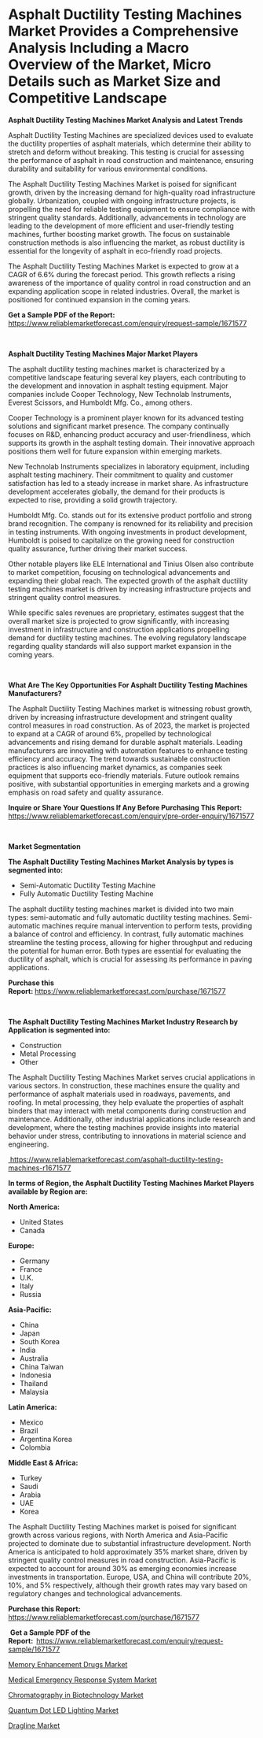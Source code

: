 <p><h1>Asphalt Ductility Testing Machines Market Provides a Comprehensive Analysis Including a Macro Overview of the Market, Micro Details such as Market Size and Competitive Landscape</h1></p><p><strong>Asphalt Ductility Testing Machines Market Analysis and Latest Trends</strong></p>
<p><p>Asphalt Ductility Testing Machines are specialized devices used to evaluate the ductility properties of asphalt materials, which determine their ability to stretch and deform without breaking. This testing is crucial for assessing the performance of asphalt in road construction and maintenance, ensuring durability and suitability for various environmental conditions.</p><p>The Asphalt Ductility Testing Machines Market is poised for significant growth, driven by the increasing demand for high-quality road infrastructure globally. Urbanization, coupled with ongoing infrastructure projects, is propelling the need for reliable testing equipment to ensure compliance with stringent quality standards. Additionally, advancements in technology are leading to the development of more efficient and user-friendly testing machines, further boosting market growth. The focus on sustainable construction methods is also influencing the market, as robust ductility is essential for the longevity of asphalt in eco-friendly road projects.</p><p>The Asphalt Ductility Testing Machines Market is expected to grow at a CAGR of 6.6% during the forecast period. This growth reflects a rising awareness of the importance of quality control in road construction and an expanding application scope in related industries. Overall, the market is positioned for continued expansion in the coming years.</p></p>
<p><strong>Get a Sample PDF of the Report:&nbsp;</strong> <a href="https://www.reliablemarketforecast.com/enquiry/request-sample/1671577?utm_campaign=1426&utm_medium=2&utm_source=Github&utm_content=ia&utm_term=10102024&utm_id=asphalt-ductility-testing-machines">https://www.reliablemarketforecast.com/enquiry/request-sample/1671577</a></p>
<p>&nbsp;</p>
<p><strong>Asphalt Ductility Testing Machines Major Market Players</strong></p>
<p><p>The asphalt ductility testing machines market is characterized by a competitive landscape featuring several key players, each contributing to the development and innovation in asphalt testing equipment. Major companies include Cooper Technology, New Technolab Instruments, Everest Scissors, and Humboldt Mfg. Co., among others.</p><p>Cooper Technology is a prominent player known for its advanced testing solutions and significant market presence. The company continually focuses on R&D, enhancing product accuracy and user-friendliness, which supports its growth in the asphalt testing domain. Their innovative approach positions them well for future expansion within emerging markets.</p><p>New Technolab Instruments specializes in laboratory equipment, including asphalt testing machinery. Their commitment to quality and customer satisfaction has led to a steady increase in market share. As infrastructure development accelerates globally, the demand for their products is expected to rise, providing a solid growth trajectory.</p><p>Humboldt Mfg. Co. stands out for its extensive product portfolio and strong brand recognition. The company is renowned for its reliability and precision in testing instruments. With ongoing investments in product development, Humboldt is poised to capitalize on the growing need for construction quality assurance, further driving their market success.</p><p>Other notable players like ELE International and Tinius Olsen also contribute to market competition, focusing on technological advancements and expanding their global reach. The expected growth of the asphalt ductility testing machines market is driven by increasing infrastructure projects and stringent quality control measures. </p><p>While specific sales revenues are proprietary, estimates suggest that the overall market size is projected to grow significantly, with increasing investment in infrastructure and construction applications propelling demand for ductility testing machines. The evolving regulatory landscape regarding quality standards will also support market expansion in the coming years.</p></p>
<p>&nbsp;</p>
<p><strong>What Are The Key Opportunities For Asphalt Ductility Testing Machines Manufacturers?</strong></p>
<p><p>The Asphalt Ductility Testing Machines market is witnessing robust growth, driven by increasing infrastructure development and stringent quality control measures in road construction. As of 2023, the market is projected to expand at a CAGR of around 6%, propelled by technological advancements and rising demand for durable asphalt materials. Leading manufacturers are innovating with automation features to enhance testing efficiency and accuracy. The trend towards sustainable construction practices is also influencing market dynamics, as companies seek equipment that supports eco-friendly materials. Future outlook remains positive, with substantial opportunities in emerging markets and a growing emphasis on road safety and quality assurance.</p></p>
<p><strong>Inquire or Share Your Questions If Any Before Purchasing This Report:</strong> <a href="https://www.reliablemarketforecast.com/enquiry/pre-order-enquiry/1671577?utm_campaign=1426&utm_medium=2&utm_source=Github&utm_content=ia&utm_term=10102024&utm_id=asphalt-ductility-testing-machines">https://www.reliablemarketforecast.com/enquiry/pre-order-enquiry/1671577</a></p>
<p>&nbsp;</p>
<p><strong>Market Segmentation</strong></p>
<p><strong>The Asphalt Ductility Testing Machines Market Analysis by types is segmented into:</strong></p>
<p><ul><li>Semi-Automatic Ductility Testing Machine</li><li>Fully Automatic Ductility Testing Machine</li></ul></p>
<p><p>The asphalt ductility testing machines market is divided into two main types: semi-automatic and fully automatic ductility testing machines. Semi-automatic machines require manual intervention to perform tests, providing a balance of control and efficiency. In contrast, fully automatic machines streamline the testing process, allowing for higher throughput and reducing the potential for human error. Both types are essential for evaluating the ductility of asphalt, which is crucial for assessing its performance in paving applications.</p></p>
<p><strong>Purchase this Report:&nbsp;</strong><a href="https://www.reliablemarketforecast.com/purchase/1671577?utm_campaign=1426&utm_medium=2&utm_source=Github&utm_content=ia&utm_term=10102024&utm_id=asphalt-ductility-testing-machines">https://www.reliablemarketforecast.com/purchase/1671577</a></p>
<p>&nbsp;</p>
<p><strong>The Asphalt Ductility Testing Machines Market Industry Research by Application is segmented into:</strong></p>
<p><ul><li>Construction</li><li>Metal Processing</li><li>Other</li></ul></p>
<p><p>The Asphalt Ductility Testing Machines Market serves crucial applications in various sectors. In construction, these machines ensure the quality and performance of asphalt materials used in roadways, pavements, and roofing. In metal processing, they help evaluate the properties of asphalt binders that may interact with metal components during construction and maintenance. Additionally, other industrial applications include research and development, where the testing machines provide insights into material behavior under stress, contributing to innovations in material science and engineering.</p></p>
<p><a href="https://www.reliablemarketforecast.com/asphalt-ductility-testing-machines-r1671577?utm_campaign=1426&utm_medium=2&utm_source=Github&utm_content=ia&utm_term=10102024&utm_id=asphalt-ductility-testing-machines">&nbsp;https://www.reliablemarketforecast.com/asphalt-ductility-testing-machines-r1671577</a></p>
<p><strong>In terms of Region, the Asphalt Ductility Testing Machines Market Players available by Region are:</strong></p>
<p>
    <p> <strong> North America: </strong>
        <ul>
            <li>United States</li>
            <li>Canada</li>
        </ul>
        </p> 
    <p> <strong> Europe: </strong>
        <ul>
            <li>Germany</li>
            <li>France</li>
            <li>U.K.</li>
            <li>Italy</li>
            <li>Russia</li>
        </ul>
        </p> 
    <p> <strong> Asia-Pacific: </strong>
        <ul>
            <li>China</li>
            <li>Japan</li>
            <li>South Korea</li>
            <li>India</li>
            <li>Australia</li>
            <li>China Taiwan</li>
            <li>Indonesia</li>
            <li>Thailand</li>
            <li>Malaysia</li>
        </ul>
        </p> 
    <p> <strong> Latin America: </strong>
        <ul>
            <li>Mexico</li>
            <li>Brazil</li>
            <li>Argentina Korea</li>
            <li>Colombia</li>
        </ul>
        </p> 
    <p> <strong> Middle East & Africa: </strong>
        <ul>
            <li>Turkey</li>
            <li>Saudi</li>
            <li>Arabia</li>
            <li>UAE</li>
            <li>Korea</li>
        </ul>
    </p>
    </p>
<p><p>The Asphalt Ductility Testing Machines market is poised for significant growth across various regions, with North America and Asia-Pacific projected to dominate due to substantial infrastructure development. North America is anticipated to hold approximately 35% market share, driven by stringent quality control measures in road construction. Asia-Pacific is expected to account for around 30% as emerging economies increase investments in transportation. Europe, USA, and China will contribute 20%, 10%, and 5% respectively, although their growth rates may vary based on regulatory changes and technological advancements.</p></p>
<p><strong>Purchase this Report: </strong><a href="https://www.reliablemarketforecast.com/purchase/1671577?utm_campaign=1426&utm_medium=2&utm_source=Github&utm_content=ia&utm_term=10102024&utm_id=asphalt-ductility-testing-machines">https://www.reliablemarketforecast.com/purchase/1671577</a></p>
<p>&nbsp;<strong>Get a Sample PDF of the Report:&nbsp;&nbsp;</strong><a href="https://www.reliablemarketforecast.com/enquiry/request-sample/1671577?utm_campaign=1426&utm_medium=2&utm_source=Github&utm_content=ia&utm_term=10102024&utm_id=asphalt-ductility-testing-machines">https://www.reliablemarketforecast.com/enquiry/request-sample/1671577</a></p>
<p><strong></strong></p>
<p><p><a href="https://www.linkedin.com/pulse/memory-enhancement-drugs-market-transformation-comparative-uw6xc?utm_campaign=1426&utm_medium=2&utm_source=Github&utm_content=ia&utm_term=10102024&utm_id=asphalt-ductility-testing-machines">Memory Enhancement Drugs Market</a></p><p><a href="https://www.linkedin.com/pulse/mapping-medical-emergency-response-system-market-trends-challenges-lfo7e?utm_campaign=1426&utm_medium=2&utm_source=Github&utm_content=ia&utm_term=10102024&utm_id=asphalt-ductility-testing-machines">Medical Emergency Response System Market</a></p><p><a href="https://www.linkedin.com/pulse/chromatography-biotechnology-market-matrix-applications-cancer-spmrc?utm_campaign=1426&utm_medium=2&utm_source=Github&utm_content=ia&utm_term=10102024&utm_id=asphalt-ductility-testing-machines">Chromatography in Biotechnology Market</a></p><p><a href="https://www.linkedin.com/pulse/strategic-market-insights-global-quantum-dot-led-lighting-yhtne?utm_campaign=1426&utm_medium=2&utm_source=Github&utm_content=ia&utm_term=10102024&utm_id=asphalt-ductility-testing-machines">Quantum Dot LED Lighting Market</a></p><p><a href="https://www.linkedin.com/pulse/dragline-market-research-report-exploring-size-revenue-analysis-t0jue?utm_campaign=1426&utm_medium=2&utm_source=Github&utm_content=ia&utm_term=10102024&utm_id=asphalt-ductility-testing-machines">Dragline Market</a></p></p>
